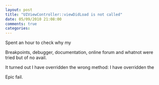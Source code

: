 ```yaml
---
layout: post
title: "UIViewController::viewDidLoad is not called"
date: 05/09/2010 21:08:00
comments: true
categories: 
---
```


Spent an hour to check why my 


Breakpoints, debugger, documentation, online forum and whatnot were tried but of no avail.


It turned out I have overridden the wrong method: I have overridden the 


Epic fail.

